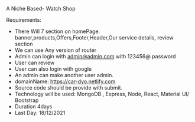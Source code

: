 A Niche Based- Watch Shop


Requirements:

* There Will 7 section on homePage. banner,products,Offers,Footer,Header,Our service details, review section
* We can use Any version of router
* Admin can login with admin@admin.com with 123456@ password
* User can review
* User can also login with google 
* An admin can make another user admin.
* domainName: https://car-dyo.netlify.com
* Source code should be provide with submit.
* Technology will be used: MongoDB , Express, Node, React, Material UI/ Bootstrap
* Duration 4days
* Last Day: 18/12/2021


